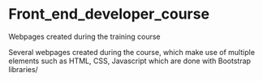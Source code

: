 # Front_end_developer_course
Webpages created during the training course

Several webpages created during the course, which make use of multiple elements such as HTML, CSS, Javascript which are done with Bootstrap libraries/
